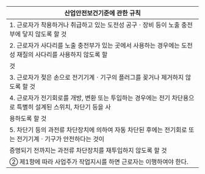 | 산업안전보건기준에 관한 규칙 |
| --- |
| 1. 근로자가 착용하거나 취급하고 있는 도전성 공구ㆍ장비 등이 노출 충전부에 닿지 않도록 할 것 |
| 2. 근로자가 사다리를 노출 충전부가 있는 곳에서 사용하는 경우에는 도전성 재질의 사다리를 사용하지 않도록 할 |
| 것 |
| 3. 근로자가 젖은 손으로 전기기계ㆍ기구의 플러그를 꽂거나 제거하지 않도록 할 것 |
| 4. 근로자가 전기회로를 개방, 변환 또는 투입하는 경우에는 전기 차단용으로 특별히 설계된 스위치, 차단기 등을 사 |
| 용하도록 할 것 |
| 5. 차단기 등의 과전류 차단장치에 의하여 자동 차단된 후에는 전기회로 또는 전기기계ㆍ기구가 안전하다는 것이 |
| 증명되기 전까지는 과전류 차단장치를 재투입하지 않도록 할 것 |
| ② 제1항에 따라 사업주가 작업지시를 하면 근로자는 이행하여야 한다. |